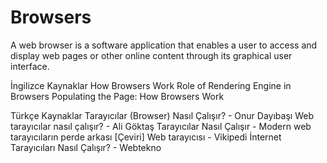 # Browsers

A web browser is a software application that enables a user to access and display web pages or other online content through its graphical user interface. 

<ResourceGroupTitle>İngilizce Kaynaklar</ResourceGroupTitle>
<BadgeLink colorScheme='yellow' badgeText='Read' href='https://www.html5rocks.com/en/tutorials/internals/howbrowserswork/'>How Browsers Work</BadgeLink>
<BadgeLink colorScheme='yellow' badgeText='Read' href='https://www.browserstack.com/guide/browser-rendering-engine'>Role of Rendering Engine in Browsers</BadgeLink>
<BadgeLink colorScheme='yellow' badgeText='Read' href='https://developer.mozilla.org/en-US/docs/Web/Performance/How_browsers_work'>Populating the Page: How Browsers Work</BadgeLink>

<ResourceGroupTitle>Türkçe Kaynaklar</ResourceGroupTitle>
<BadgeLink badgeText='Oku' href='https://medium.com/frontend-development-with-js/taray%C4%B1c%C4%B1lar-browser-nas%C4%B1l-%C3%A7al%C4%B1%C5%9F%C4%B1r-e100eda1f62c/?ref=yazilimcininyolharitasi.com'>Tarayıcılar (Browser) Nasıl Çalışır? - Onur Dayıbaşı</BadgeLink>
<BadgeLink badgeText='Oku' href='https://medium.com/sahibinden-technology/web-taray%C4%B1c%C4%B1lar-nas%C4%B1l-%C3%A7al%C4%B1%C5%9F%C4%B1r-e71c77710419/?ref=yazilimcininyolharitasi.com'>Web tarayıcılar nasıl çalışır? - Ali Göktaş</BadgeLink>
<BadgeLink badgeText='Oku' href='https://www.sonsuzdongu.com/blog/tarayicilar-nasil-calisir-modern-web-tarayicilarin-perde-arkasi-cevirisi/?ref=yazilimcininyolharitasi.com'>Tarayıcılar Nasıl Çalışır - Modern web tarayıcıların perde arkası [Çeviri]</BadgeLink>
<BadgeLink badgeText='Oku' href='https://tr.wikipedia.org/wiki/Web_taray%C4%B1c%C4%B1s%C4%B1/?ref=yazilimcininyolharitasi.com'>Web tarayıcısı - Vikipedi</BadgeLink>
<BadgeLink badgeText='Oku' href='https://www.webtekno.com/internet-tarayicilari-nasil-calisir-h94354.html?ref=yazilimcininyolharitasi.com'>İnternet Tarayıcıları Nasıl Çalışır? - Webtekno</BadgeLink>
